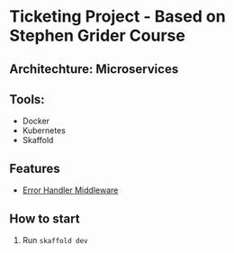 # Ticketing Project - Based on Stephen Grider Course

## Architechture: Microservices

## Tools:

-   Docker
-   Kubernetes
-   Skaffold

## Features

-   [Error Handler Middleware](./auth/src/middlewares/error-handler.ts)

## How to start

1. Run `skaffold dev`
